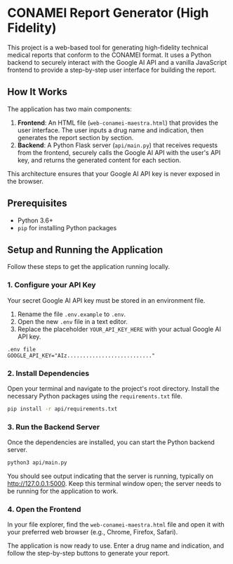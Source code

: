 # CONAMEI Report Generator (High Fidelity)

This project is a web-based tool for generating high-fidelity technical medical reports that conform to the CONAMEI format. It uses a Python backend to securely interact with the Google AI API and a vanilla JavaScript frontend to provide a step-by-step user interface for building the report.

## How It Works

The application has two main components:
1. **Frontend**: An HTML file (`web-conamei-maestra.html`) that provides the user interface. The user inputs a drug name and indication, then generates the report section by section.
2. **Backend**: A Python Flask server (`api/main.py`) that receives requests from the frontend, securely calls the Google AI API with the user's API key, and returns the generated content for each section.

This architecture ensures that your Google AI API key is never exposed in the browser.

## Prerequisites

- Python 3.6+
- `pip` for installing Python packages

## Setup and Running the Application

Follow these steps to get the application running locally.

### 1. Configure your API Key

Your secret Google AI API key must be stored in an environment file.

1. Rename the file `.env.example` to `.env`.
2. Open the new `.env` file in a text editor.
3.  Replace the placeholder `YOUR_API_KEY_HERE` with your actual Google AI API key.

```
.env file
GOOGLE_API_KEY="AIz..........................."
```

### 2. Install Dependencies

Open your terminal and navigate to the project's root directory. Install the necessary Python packages using the `requirements.txt` file.

```bash
pip install -r api/requirements.txt
```

### 3. Run the Backend Server
Once the dependencies are installed, you can start the Python backend server.

```bash
python3 api/main.py
```

You should see output indicating that the server is running, typically on http://127.0.0.1:5000. Keep this terminal window open; the server needs to be running for the application to work.

### 4. Open the Frontend

In your file explorer, find the `web-conamei-maestra.html` file and open it with your preferred web browser (e.g., Chrome, Firefox, Safari).

The application is now ready to use. Enter a drug name and indication, and follow the step-by-step buttons to generate your report.

